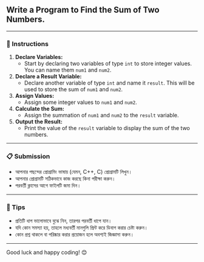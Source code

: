 
## Write a Program to Find the Sum of Two Numbers.
---
### 🔧 Instructions

1. **Declare Variables:**
    - Start by declaring two variables of type `int` to store integer values. You can name them `num1` and `num2`.
2. **Declare a Result Variable:**
    - Declare another variable of type `int` and name it `result`. This will be used to store the sum of `num1` and `num2`.
3. **Assign Values:**
    - Assign some integer values to `num1` and `num2`.
4. **Calculate the Sum:**
    - Assign the summation of `num1` and `num2` to the `result` variable.
5. **Output the Result:**
    - Print the value of the `result` variable to display the sum of the two numbers.
    
---

### 📋 Submission

- আপনার পছন্দের প্রোগ্রামিং ভাষায় (যেমন, C++, C) প্রোগ্রামটি লিখুন।
- আপনার প্রোগ্রামটি সঠিকভাবে কাজ করছে কিনা পরীক্ষা করুন।
- পরবর্তী ক্লাসের আগে ফাইলটি জমা দিন।

---

### 🔄 Tips

- প্রতিটি ধাপ ভালোভাবে বুঝে নিন, তারপর পরবর্তী ধাপে যান।
- যদি কোন সমস্যা হয়, তাহলে মধ্যবর্তী মানগুলি প্রিন্ট করে ডিবাগ করার চেষ্টা করুন।
- কোন প্রশ্ন থাকলে বা পরিষ্কার করার প্রয়োজন হলে অবশ্যই জিজ্ঞাসা করুন।
---

Good luck and happy coding! 😊
